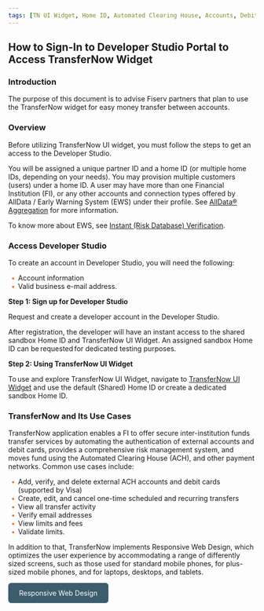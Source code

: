 ```yaml
---
tags: [TN UI Widget, Home ID, Automated Clearing House, Accounts, Debit Cards, Money Transfer, Validation, Limits]
---
```


 

## How to Sign-In to Developer Studio Portal to Access TransferNow Widget 

### Introduction

The purpose of this document is to advise Fiserv partners that plan to use the TransferNow widget for easy money transfer between accounts. 

### Overview

Before utilizing TransferNow UI widget, you must follow the steps to get an access to the Developer Studio. 

You will be assigned a unique partner ID and a home ID (or multiple home IDs, depending on your needs). You may provision multiple customers (users) under a home ID. A user may have more than one Financial Institution (FI), or any other accounts and connection types offered by AllData / Early Warning System (EWS) under their profile. See [AllData® Aggregation](https://qa-developerstudio.fiserv.com/product/AllDataAggregation?branch=develop) for more information.  

To know more about EWS, see [Instant (Risk Database) Verification](https://qa-developerstudio.fiserv.com/product/VerifyNow/docs/?path=docs/verifynow-account-verification-method/instant-verification.md&branch=develop).
 

### Access Developer Studio

To create an account in Developer Studio, you will need the following: 


<div class="card-body">
<ul>
<li>Account information</li>
<li>Valid business e-mail address.</li>
</ul>
</div>


**Step 1: Sign up for Developer Studio**

Request and create a developer account in the Developer Studio. 

After registration, the developer will have an instant access to the shared sandbox Home ID and TransferNow UI Widget. An assigned sandbox Home ID can be requested for dedicated testing purposes. 

 

**Step 2: Using TransferNow UI Widget**

To use and explore TransferNow UI Widget, navigate to [TransferNow UI Widget](?path=docs/getting-started/TN-UI-Widget/TN_Ui_Widget.md) and use the default (Shared) Home ID or create a dedicated sandbox Home ID. 

### TransferNow and Its Use Cases 

TransferNow application enables a FI to offer secure inter-institution funds transfer services by automating the authentication of external accounts and debit cards, provides a comprehensive risk management system, and moves fund using the Automated Clearing House (ACH), and other payment networks. Common use cases include: 



<div class="card-body">
<ul>
<li>Add, verify, and delete external ACH accounts and debit cards (supported by Visa)</li>
<li>Create, edit, and cancel one-time scheduled and recurring transfers</li>
<li>View all transfer activity </li>
<li>Verify email addresses</li>
<li>View limits and fees</li>
<li>Validate limits.</li>
</ul>
</div>

In addition to that, TransferNow implements Responsive Web Design, which optimizes the user experience by accommodating a range of differently sized screens, such as those used for standard mobile phones, for plus-sized mobile phones, and for laptops, desktops, and tablets.
<div>
    <a class="button" href="?path=docs/getting-started/resp-webdesign.md" aria-label="Learn about RWD"><span>Responsive Web Design</span></a>
</div>

<style>
    .card-body ul {
        list-style: none;
        padding-left: 20px;
    }
    .card-body ul li::before {
        content: "\2022";
        font-size: 1em;
        color: #f60;
        display: inline-block;
        width: 1em;
        margin-left: -1em;
    }
      .button {
        display: inline-block;
        padding: 10px 20px;
        text-align: center;
        text-decoration: none;
        color: #ffffff;
        background-color: #3c5d6e;
        border-radius: 6px;
        outline: none;
        transition: 0.3s;
        border: 2px solid transparent;
      }
      .button:hover,
      .button:focus {
        background-color: #c2c7c7;
        border-color: #7aa8b7;
      }
</style>